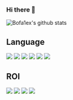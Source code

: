 ### Hi there 👋
![Bofa1ex's github stats](https://github-readme-stats.vercel.app/api?username=Bofa1ex&show_icons=true&theme=highcontrast&hide=stars)

## Language
![](https://img.shields.io/badge/java-black?style=for-the-badge&logo=Java) ![](https://img.shields.io/badge/kotlin-black?style=for-the-badge&logo=Kotlin) ![](https://img.shields.io/badge/c++-black?style=for-the-badge&logo=Cplusplus) ![](https://img.shields.io/badge/python-black?style=for-the-badge&logo=Python) ![](https://img.shields.io/badge/go-black?style=for-the-badge&logo=Go) ![](https://img.shields.io/badge/lua-black?style=for-the-badge&logo=Lua) 

## ROI
![](https://img.shields.io/badge/ebpf-black?style=for-the-badge) ![](https://img.shields.io/badge/bi/etl-black?style=for-the-badge) ![](https://img.shields.io/badge/gremlin-black?style=for-the-badge) ![](https://img.shields.io/badge/cypher-black?style=for-the-badge) 
